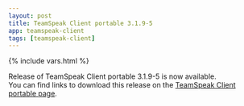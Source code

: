 ```yaml
---
layout: post
title: TeamSpeak Client portable 3.1.9-5
app: teamspeak-client
tags: [teamspeak-client]
---
```

{% include vars.html %}

Release of TeamSpeak Client portable 3.1.9-5 is now available.<br />
You can find links to download this release on the [TeamSpeak Client portable page](/app/teamspeak-client-portable).